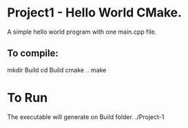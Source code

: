 # Project1 - Hello World CMake. 

A simple hello world program with one main.cpp file. 

## To compile:

mkdir Build
cd Build
cmake ..
make

# To Run
The executable will generate on Build folder. 
./Project-1


